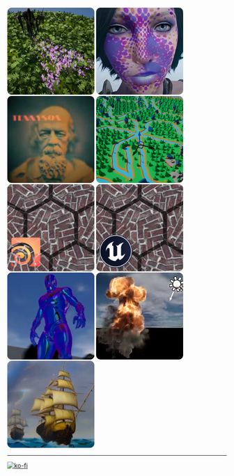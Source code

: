 [![](https://raw.githubusercontent.com/proceduralit/proceduralit/main/images/ShadowMask.png 'UnrealEngine - Custom Shadow Mask - Shader and Niagara')](https://github.com/proceduralit/ShadowMask)
[![](https://raw.githubusercontent.com/proceduralit/proceduralit/main/images/Bluca.png 'UnrealEngine - Shader')](https://github.com/proceduralit/UE4-Bluca)
[![](https://raw.githubusercontent.com/proceduralit/proceduralit/main/images/3DHolographic.png 'UnrealEngine - Shader - 3D Holographic Label')](https://github.com/proceduralit/UE4-HolographicLabel)
[![](https://raw.githubusercontent.com/proceduralit/proceduralit/main/images/WFC.png 'UnrealEngine - Wave Function Collapse - Hextile Solver')](https://github.com/proceduralit/WFC_Hextile)
[![](https://raw.githubusercontent.com/proceduralit/proceduralit/main/images/Hextile_Houdini.png 'Houdini - Hextile Repetition Remove Solver')](https://github.com/proceduralit/PI_Sandbox/wiki/Hextile---Houdini-HDA)
[![](https://raw.githubusercontent.com/proceduralit/proceduralit/main/images/Hextile_UE.png 'UnrealEngine - Hextile Repetition Remove Solver')](https://github.com/proceduralit/PI_Sandbox/wiki/Hextile---UE-Custom-Shader---HLSL)
[![](https://raw.githubusercontent.com/proceduralit/proceduralit/main/images/PPRefraction.png 'UnrealEngine - Shader - PostProcess Fake Refraction')](https://github.com/proceduralit/UE4-PostProcessRefraction)
[![](https://raw.githubusercontent.com/proceduralit/proceduralit/main/images/SixPointLighting.png 'UnrealEngine - Shader - Volume Six Point Lighting')](https://github.com/proceduralit/UE4-SixPointRelighting)
[![](https://raw.githubusercontent.com/proceduralit/proceduralit/main/images/StableDiffusion.png 'Houdini - Stable Diffusion with TOP')](https://github.com/proceduralit/StableDiffusion_Houdini)

***
[![ko-fi](https://ko-fi.com/img/githubbutton_sm.svg)](https://ko-fi.com/X8X7IAKLZ)

